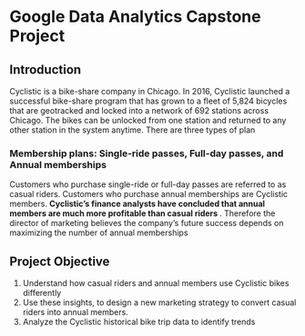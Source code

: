 # Google Data Analytics Capstone Project

## Introduction
Cyclistic is a bike-share company in Chicago. In 2016, Cyclistic launched a successful bike-share program that has grown to a fleet of 5,824 bicycles that are geotracked and locked into a network of 692 stations across Chicago. The bikes can be unlocked from one station and returned to any other station in the system anytime. There are three types of plan
### Membership plans: Single-ride passes, Full-day passes, and Annual memberships 
Customers who purchase single-ride or full-day passes are referred to as casual riders. Customers who purchase annual memberships are Cyclistic members. <b>Cyclistic’s finance analysts have concluded that annual members are much more profitable than casual riders </b>. Therefore the director of marketing believes the company’s future success depends on maximizing the number of annual memberships
## Project Objective
1) Understand how casual riders and annual members use Cyclistic bikes differently
2) Use these insights, to design a new marketing strategy to convert casual riders into annual members.
3) Analyze the Cyclistic historical bike trip data to identify trends


